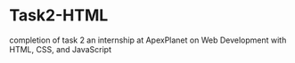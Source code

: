 # Task2-HTML
completion of task 2 an internship at ApexPlanet on Web Development with HTML, CSS, and JavaScript
